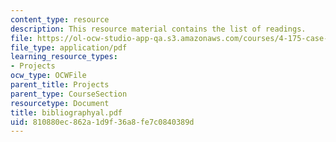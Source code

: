 ```yaml
---
content_type: resource
description: This resource material contains the list of readings.
file: https://ol-ocw-studio-app-qa.s3.amazonaws.com/courses/4-175-case-studies-in-city-form-fall-2005/810880ec862a1d9f36a8fe7c0840389d_bibliographyal.pdf
file_type: application/pdf
learning_resource_types:
- Projects
ocw_type: OCWFile
parent_title: Projects
parent_type: CourseSection
resourcetype: Document
title: bibliographyal.pdf
uid: 810880ec-862a-1d9f-36a8-fe7c0840389d
---
```

